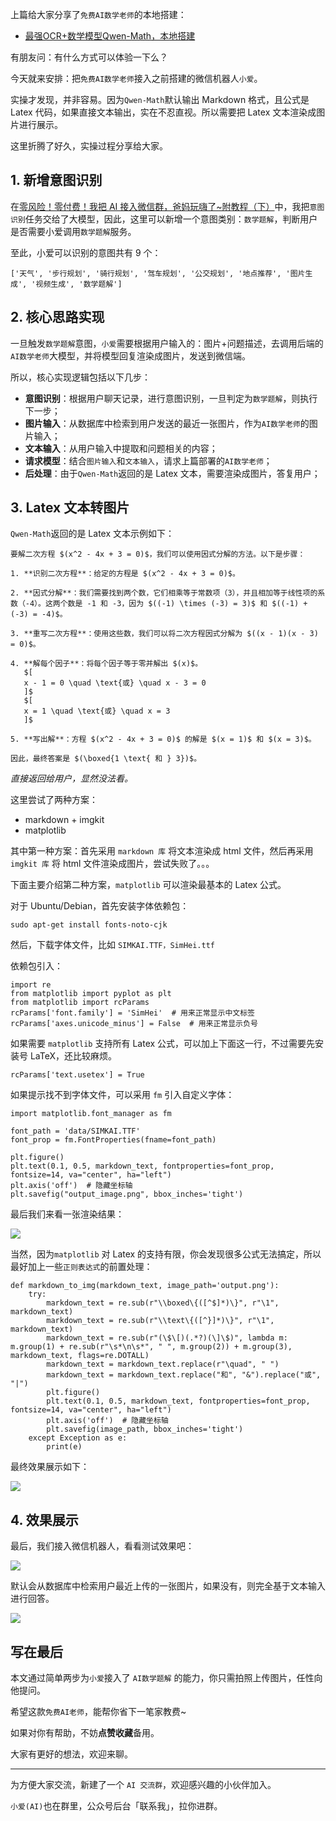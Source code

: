 ﻿上篇给大家分享了`免费AI数学老师`的本地搭建：
- [最强OCR+数学模型Qwen-Math，本地搭建](https://blog.csdn.net/u010522887/article/details/142893400)

有朋友问：有什么方式可以体验一下么？

今天就来安排：把`免费AI数学老师`接入之前搭建的微信机器人`小爱`。

实操才发现，并非容易。因为`Qwen-Math`默认输出 Markdown 格式，且公式是 Latex 代码，如果直接文本输出，实在不忍直视。所以需要把 Latex 文本渲染成图片进行展示。

这里折腾了好久，实操过程分享给大家。

## 1. 新增意图识别
在[零风险！零付费！我把 AI 接入微信群，爸妈玩嗨了~附教程（下）](https://blog.csdn.net/u010522887/article/details/141882177)中，我把`意图识别`任务交给了大模型，因此，这里可以新增一个意图类别：`数学题解`，判断用户是否需要小爱调用`数学题解`服务。

至此，小爱可以识别的意图共有 9 个：

```
['天气', '步行规划', '骑行规划', '驾车规划', '公交规划', '地点推荐', '图片生成', '视频生成', '数学题解']
```

## 2. 核心思路实现

一旦触发`数学题解`意图，`小爱`需要根据用户输入的：图片+问题描述，去调用后端的`AI数学老师`大模型，并将模型回复渲染成图片，发送到微信端。

所以，核心实现逻辑包括以下几步：
- **意图识别**：根据用户聊天记录，进行意图识别，一旦判定为`数学题解`，则执行下一步；
- **图片输入**：从数据库中检索到用户发送的最近一张图片，作为`AI数学老师`的图片输入；
- **文本输入**：从用户输入中提取和问题相关的内容；
- **请求模型**：结合`图片输入`和`文本输入`，请求上篇部署的`AI数学老师`；
- **后处理**：由于`Qwen-Math`返回的是 Latex 文本，需要渲染成图片，答复用户；

## 3. Latex 文本转图片

`Qwen-Math`返回的是 Latex 文本示例如下：

```
要解二次方程 $(x^2 - 4x + 3 = 0)$，我们可以使用因式分解的方法。以下是步骤：

1. **识别二次方程**：给定的方程是 $(x^2 - 4x + 3 = 0)$。

2. **因式分解**：我们需要找到两个数，它们相乘等于常数项（3），并且相加等于线性项的系数（-4）。这两个数是 -1 和 -3，因为 $((-1) \times (-3) = 3)$ 和 $((-1) + (-3) = -4)$。

3. **重写二次方程**：使用这些数，我们可以将二次方程因式分解为 $((x - 1)(x - 3) = 0)$。

4. **解每个因子**：将每个因子等于零并解出 $(x)$。
   $[
   x - 1 = 0 \quad \text{或} \quad x - 3 = 0
   ]$
   $[
   x = 1 \quad \text{或} \quad x = 3
   ]$

5. **写出解**：方程 $(x^2 - 4x + 3 = 0)$ 的解是 $(x = 1)$ 和 $(x = 3)$。

因此，最终答案是 $(\boxed{1 \text{ 和 } 3})$。
```

*直接返回给用户，显然没法看。*

这里尝试了两种方案：
- markdown + imgkit
- matplotlib

其中第一种方案：首先采用 `markdown 库` 将文本渲染成 html 文件，然后再采用 `imgkit 库` 将 html 文件渲染成图片，尝试失败了。。。

下面主要介绍第二种方案，`matplotlib` 可以渲染最基本的 Latex 公式。


对于 Ubuntu/Debian，首先安装字体依赖包：
```
sudo apt-get install fonts-noto-cjk 
```

然后，下载字体文件，比如 `SIMKAI.TTF，SimHei.ttf`

依赖包引入：

```
import re
from matplotlib import pyplot as plt
from matplotlib import rcParams
rcParams['font.family'] = 'SimHei'  # 用来正常显示中文标签
rcParams['axes.unicode_minus'] = False  # 用来正常显示负号
```

如果需要 `matplotlib` 支持所有 Latex 公式，可以加上下面这一行，不过需要先安装号 LaTeX，还比较麻烦。
```
rcParams['text.usetex'] = True
```

如果提示找不到字体文件，可以采用 `fm` 引入自定义字体：
```
import matplotlib.font_manager as fm

font_path = 'data/SIMKAI.TTF'
font_prop = fm.FontProperties(fname=font_path)

plt.figure()
plt.text(0.1, 0.5, markdown_text, fontproperties=font_prop, fontsize=14, va="center", ha="left")
plt.axis('off')  # 隐藏坐标轴
plt.savefig("output_image.png", bbox_inches='tight')
```
最后我们来看一张渲染结果：

![](https://img-blog.csdnimg.cn/img_convert/0c33991342d82888cd95226d1a92e33c.png)

当然，因为`matplotlib` 对 Latex 的支持有限，你会发现很多公式无法搞定，所以最好加上一些`正则表达式`的前置处理：

```
def markdown_to_img(markdown_text, image_path='output.png'):
    try:
        markdown_text = re.sub(r"\\boxed\{([^$]*)\}", r"\1", markdown_text)
        markdown_text = re.sub(r"\\text\{([^}]*)\}", r"\1", markdown_text)
        markdown_text = re.sub(r"(\$\[)(.*?)(\]\$)", lambda m: m.group(1) + re.sub(r"\s*\n\s*", " ", m.group(2)) + m.group(3), markdown_text, flags=re.DOTALL)
        markdown_text = markdown_text.replace(r"\quad", " ")
        markdown_text = markdown_text.replace("和", "&").replace("或", "|")
        plt.figure()
        plt.text(0.1, 0.5, markdown_text, fontproperties=font_prop, fontsize=14, va="center", ha="left")
        plt.axis('off')  # 隐藏坐标轴
        plt.savefig(image_path, bbox_inches='tight')
    except Exception as e:
        print(e)
```

最终效果展示如下：

![](https://img-blog.csdnimg.cn/img_convert/ca46e410a458a67c74f8f63d9990893b.png)

## 4. 效果展示

最后，我们接入微信机器人，看看测试效果吧：


![](https://img-blog.csdnimg.cn/img_convert/7e38ac1fd0e6c8a2ddf29651baa05aab.png)

默认会从数据库中检索用户最近上传的一张图片，如果没有，则完全基于文本输入进行回答。

![](https://img-blog.csdnimg.cn/img_convert/c3d35c51e035734a40d3f8acef897555.png)

## 写在最后

本文通过简单两步为`小爱`接入了 `AI数学题解` 的能力，你只需拍照上传图片，任性向他提问。

希望这款`免费AI老师`，能帮你省下一笔家教费~

如果对你有帮助，不妨**点赞收藏**备用。

大家有更好的想法，欢迎来聊。

--- 

为方便大家交流，新建了一个 `AI 交流群`，欢迎感兴趣的小伙伴加入。

`小爱(AI)`也在群里，公众号后台「联系我」，拉你进群。





